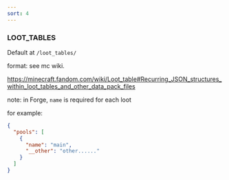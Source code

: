 ```yaml
---
sort: 4
---
```


### LOOT_TABLES

Default at `/loot_tables/`

format: see mc wiki.

<https://minecraft.fandom.com/wiki/Loot_table#Recurring_JSON_structures_within_loot_tables_and_other_data_pack_files>

note: in Forge, `name` is required for each loot

for example: 

```json
{
  "pools": [
    {
      "name": "main",
      "__other": "other......"
    }
  ]
}
```